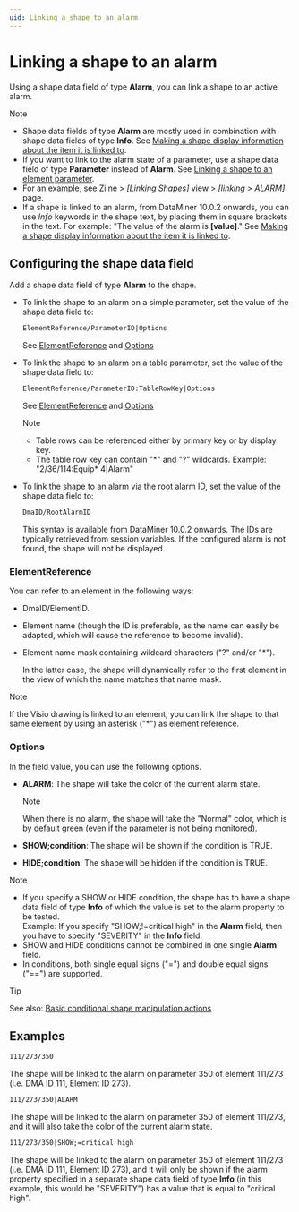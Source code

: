 ```yaml
---
uid: Linking_a_shape_to_an_alarm
---
```


# Linking a shape to an alarm

Using a shape data field of type **Alarm**, you can link a shape to an active alarm.

> [!NOTE]
> - Shape data fields of type **Alarm** are mostly used in combination with shape data fields of type **Info**. See [Making a shape display information about the item it is linked to](xref:Making_a_shape_display_information_about_the_item_it_is_linked_to).
> - If you want to link to the alarm state of a parameter, use a shape data field of type **Parameter** instead of **Alarm**. See [Linking a shape to an element parameter](xref:Linking_a_shape_to_an_element_parameter).
> - For an example, see [Ziine](xref:ZiineDemoSystem) > *[Linking Shapes]* view > *[linking > ALARM]* page.
> - If a shape is linked to an alarm, from DataMiner 10.0.2 onwards, you can use *Info* keywords in the shape text, by placing them in square brackets in the text. For example: "The value of the alarm is **\[value\]**." See [Making a shape display information about the item it is linked to](xref:Making_a_shape_display_information_about_the_item_it_is_linked_to).

## Configuring the shape data field

Add a shape data field of type **Alarm** to the shape.

- To link the shape to an alarm on a simple parameter, set the value of the shape data field to:

  ```txt
  ElementReference/ParameterID|Options
  ```

  See [ElementReference](#elementreference) and [Options](#options)

- To link the shape to an alarm on a table parameter, set the value of the shape data field to:

  ```txt
  ElementReference/ParameterID:TableRowKey|Options
  ```

  See [ElementReference](#elementreference) and [Options](#options)

  > [!NOTE]
  > - Table rows can be referenced either by primary key or by display key.
  > - The table row key can contain "\*" and "?" wildcards. Example: "2/36/114:Equip\* 4\|Alarm"

- To link the shape to an alarm via the root alarm ID, set the value of the shape data field to:

  ```txt
  DmaID/RootAlarmID
  ```

  This syntax is available from DataMiner 10.0.2 onwards. The IDs are typically retrieved from session variables. If the configured alarm is not found, the shape will not be displayed.

### ElementReference

You can refer to an element in the following ways:

- DmaID/ElementID.
- Element name (though the ID is preferable, as the name can easily be adapted, which will cause the reference to become invalid).
- Element name mask containing wildcard characters ("?" and/or "\*").

  In the latter case, the shape will dynamically refer to the first element in the view of which the name matches that name mask.

> [!NOTE]
> If the Visio drawing is linked to an element, you can link the shape to that same element by using an asterisk ("\*") as element reference.

### Options

In the field value, you can use the following options.

- **ALARM**: The shape will take the color of the current alarm state.

  > [!NOTE]
  > When there is no alarm, the shape will take the "Normal" color, which is by default green (even if the parameter is not being monitored).

- **SHOW;condition**: The shape will be shown if the condition is TRUE.

- **HIDE;condition**: The shape will be hidden if the condition is TRUE.

> [!NOTE]
> - If you specify a SHOW or HIDE condition, the shape has to have a shape data field of type **Info** of which the value is set to the alarm property to be tested.<br>Example: If you specify "SHOW;!=critical high" in the **Alarm** field, then you have to specify "SEVERITY" in the **Info** field.
> - SHOW and HIDE conditions cannot be combined in one single **Alarm** field.
> - In conditions, both single equal signs ("=") and double equal signs ("==") are supported.

> [!TIP]
> See also: [Basic conditional shape manipulation actions](xref:Basic_conditional_shape_manipulation_actions)

## Examples

```txt
111/273/350
```

The shape will be linked to the alarm on parameter 350 of element 111/273 (i.e. DMA ID 111, Element ID 273).

```txt
111/273/350|ALARM
```

The shape will be linked to the alarm on parameter 350 of element 111/273, and it will also take the color of the current alarm state.

```txt
111/273/350|SHOW;=critical high
```

The shape will be linked to the alarm on parameter 350 of element 111/273 (i.e. DMA ID 111, Element ID 273), and it will only be shown if the alarm property specified in a separate shape data field of type **Info** (in this example, this would be "SEVERITY") has a value that is equal to "critical high".
